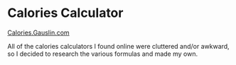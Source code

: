 # Calories Calculator

[Calories.Gauslin.com](https://calories.gauslin.com)

All of the calories calculators I found online were cluttered and/or awkward, so I decided to research the various formulas and made my own.